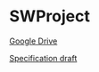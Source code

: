 # SWProject

  <a href="https://drive.google.com/open?id=1nppgskYkU8-d_TEaLUR5OO9mc1AuMHLu">Google Drive</a>
  
  <a href="https://docs.google.com/document/d/1Nl6TGfYfwITsr_MFQv_uzomfsOccVC-K02in564DKjA/edit?usp=sharing">Specification draft</a>
